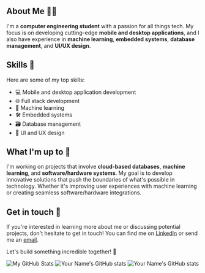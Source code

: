 ## About Me 🧑‍💻

I'm a **computer engineering student** with a passion for all things tech. My focus is on developing cutting-edge **mobile and desktop applications**, and I also have experience in **machine learning**, **embedded systems**, **database management**, and **UI/UX design**.

## Skills 🚀

Here are some of my top skills:

- 💻 Mobile and desktop application development
- 🌐 Full stack development
- 🤖 Machine learning
- 🛠️ Embedded systems
- 🗃️ Database management
- 🎨 UI and UX design

## What I'm up to 🤔

I'm working on projects that involve **cloud-based databases**, **machine learning**, and **software/hardware systems**. My goal is to develop innovative solutions that push the boundaries of what's possible in technology. Whether it's improving user experiences with machine learning or creating seamless software/hardware integrations.

## Get in touch 📩

If you're interested in learning more about me or discussing potential projects, don't hesitate to get in touch! You can find me on [LinkedIn](https://www.linkedin.com/in/kurt-jalen-jonson-149874137) or send me an [email](mailto:kurtjalen.jonson@cvsu.edu.ph).

Let's build something incredible together! 🚀

![My GitHub Stats](https://github-readme-stats.vercel.app/api/top-langs/?username=jonsonkurt&theme=dark&layout=compact)
![Your Name's GitHub stats](https://github-readme-stats.vercel.app/api?username=jonsonkurt&show_icons=true&theme=vue)
![Your Name's GitHub stats](https://github-readme-stats.vercel.app/api/top-langs/?username=jonsonkurt&theme=dark&layout=compact&exclude_repo=repo1,repo2&access_token=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)


